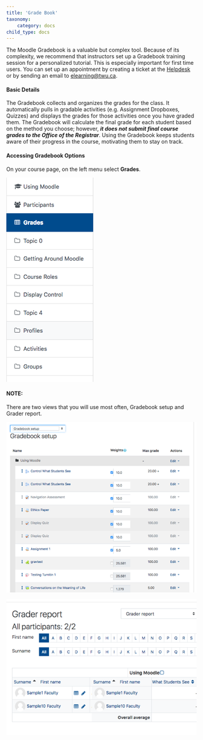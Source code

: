 ```yaml
---
title: 'Grade Book'
taxonomy:
    category: docs
child_type: docs
---
```


The Moodle Gradebook is a valuable but complex tool. Because of its complexity, we recommend that instructors set up a Gradebook training session for a personalized tutorial. This is especially important for first time users. You can set up an appointment by creating a ticket at the [Helpdesk](https://www.twu.ca/help) or by sending an email to elearning@twu.ca.

#### Basic Details

The Gradebook collects and organizes the grades for the class. It automatically pulls in gradable activities \(e.g. Assignment Dropboxes, Quizzes\) and displays the grades for those activities once you have graded them. The Gradebook will calculate the final grade for each student based on the method you choose; however, ***it does not submit final course grades to the Office of the Registrar***. Using the Gradebook keeps students aware of their progress in the course, motivating them to stay on track.

#### Accessing Gradebook Options

On your course page, on the left menu select **Grades**.

![](gradebook-overview-1.png)

#### NOTE:

There are two views that you will use most often, Gradebook setup and Grader report.

![](gradebook-overview-2.png)

![](gradebook-overview-3.png)
